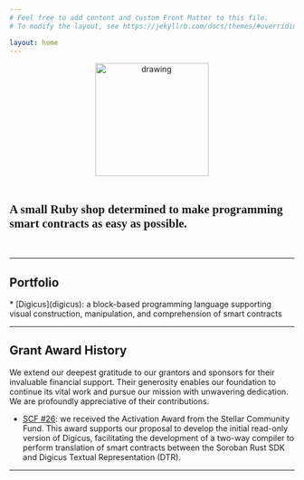 ```yaml
---
# Feel free to add content and custom Front Matter to this file.
# To modify the layout, see https://jekyllrb.com/docs/themes/#overriding-theme-defaults

layout: home
---
```

<link rel="preconnect" href="https://fonts.googleapis.com">
<link rel="preconnect" href="https://fonts.gstatic.com" crossorigin>
<link href="https://fonts.googleapis.com/css2?family=Playwrite+IT+Moderna:wght@100..400&display=swap" rel="stylesheet">


<center><img src="../images/DevelopmentFoundation_logo.png" alt="drawing" width="200"/></center>

<br>

<h2 style=" font-family: 'Playwrite IT Moderna', cursive"> A small Ruby shop determined to make programming smart contracts as easy as possible. </h2>

<br>

***

<h2>Portfolio</h2>
* [Digicus](digicus): a block-based programming language supporting visual construction, manipulation, and comprehension of smart contracts

***

<h2>Grant Award History</h2>

We extend our deepest gratitude to our grantors and sponsors for their invaluable financial support. Their generosity enables our foundation to continue its vital work and pursue our mission with unwavering dedication. We are profoundly appreciative of their contributions.



* [SCF #26](https://communityfund.stellar.org/): we received the Activation Award from the Stellar Community Fund. This award supports our proposal to develop the initial read-only version of Digicus, facilitating the development of a two-way compiler to perform translation of smart contracts between the Soroban Rust SDK and Digicus Textual Representation (DTR).

***

